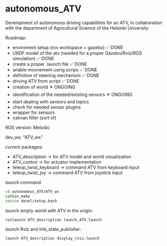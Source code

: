 # autonomous_ATV
Development of autonomous driving capabilities for an ATV, in collaboration with the department of Agricultural Science of the Helsinki University


Roadmap:

- enviroment setup (ros workspace + gazebo)  :white_check_mark: DONE
- URDF model of the atv (needed for a proper Gazebo/Rviz/ROS simulation)  :white_check_mark: DONE
- create a proper .launch file :white_check_mark: DONE
- anable moovement using scrips :white_check_mark: DONE
- definition of steering mechanism :white_check_mark: DONE
- driving ATV from script :white_check_mark: DONE
- creation of world :eight_pointed_black_star: ONGOING
- identification of the needed/existing sensors :eight_pointed_black_star: ONGOING
- start dealing with sensors and topics 
- check for needed sensor plugins
- wrapper for sensors
- calman filter (sort of)




ROS version: Melodic 

dev_ws: "ATV_ws"

current packages:
- ATV_description -> for ATV model and world visualization
- ATV_control -> for actuator implementation
- teleop_twist_keyboard -> command ATV from keyboard input
- teleop_twist_joy -> command ATV from joystick input


launch command
  ```sh
cd autonomous_ATV/ATV_ws
catkin_make
source devel/setup.bash
  ```
launch empty world with ATV in the origin:
  ```sh
roslaunch ATV_description launch_ATV.launch
  ```
launch Rviz and link_state_publisher:
  ```sh
launch ATV_description display_rviz.launch
  ```
